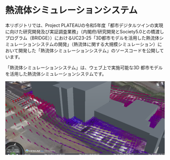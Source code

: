 # 熱流体シミュレーションシステム

本リポジトリでは、Project PLATEAUの令和5年度「都市デジタルツインの実現に向けた研究開発及び実証調査業務」（内閣府/研究開発とSociety5.0との橋渡しプログラム（BRIDGE））におけるUC23-25「3D都市モデルを活用した熱流体シミュレーションシステムの開発」（熱流体に関する大規模シミュレーション）において開発した「熱流体シミュレーションシステム」のソースコードを公開しています。

「熱流体シミュレーションシステム」は、ウェブ上で実施可能な3D 都市モデルを活用した熱流体シミュレーションシステムです。

![](resources/index00-fig00.png)